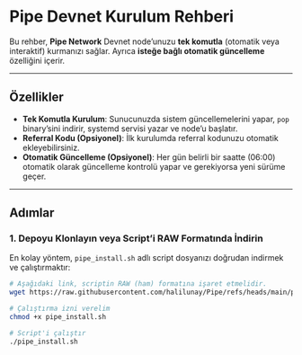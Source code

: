 # Pipe Devnet Kurulum Rehberi

Bu rehber, **Pipe Network** Devnet node’unuzu **tek komutla** (otomatik veya interaktif) kurmanızı sağlar. Ayrıca **isteğe bağlı otomatik güncelleme** özelliğini içerir.

---

## Özellikler

- **Tek Komutla Kurulum**: Sunucunuzda sistem güncellemelerini yapar, `pop` binary’sini indirir, systemd servisi yazar ve node’u başlatır.  
- **Referral Kodu (Opsiyonel)**: İlk kurulumda referral kodunuzu otomatik ekleyebilirsiniz.  
- **Otomatik Güncelleme (Opsiyonel)**: Her gün belirli bir saatte (06:00) otomatik olarak güncelleme kontrolü yapar ve gerekiyorsa yeni sürüme geçer.

---

## Adımlar

### 1. Depoyu Klonlayın veya Script’i RAW Formatında İndirin

En kolay yöntem, `pipe_install.sh` adlı script dosyanızı doğrudan indirmek ve çalıştırmaktır:

```bash
# Aşağıdaki link, scriptin RAW (ham) formatına işaret etmelidir.
wget https://raw.githubusercontent.com/halilunay/Pipe/refs/heads/main/pipe_install.sh

# Çalıştırma izni verelim
chmod +x pipe_install.sh

# Script'i çalıştır
./pipe_install.sh
